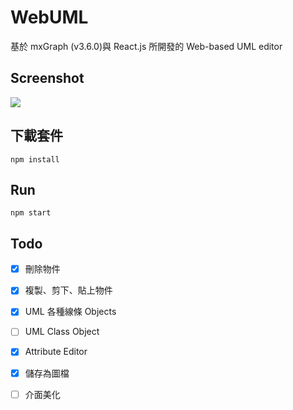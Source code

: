 # WebUML
基於 mxGraph (v3.6.0)與 React.js 所開發的 Web-based UML editor

## Screenshot
![](https://i.imgur.com/bytne1i.png)

## 下載套件
```
npm install
```

## Run
```
npm start
```

## Todo
- [x] 刪除物件
- [x] 複製、剪下、貼上物件
- [x] UML 各種線條 Objects
- [ ] UML Class Object
- [x] Attribute Editor
- [x] 儲存為圖檔
- [ ] 介面美化



